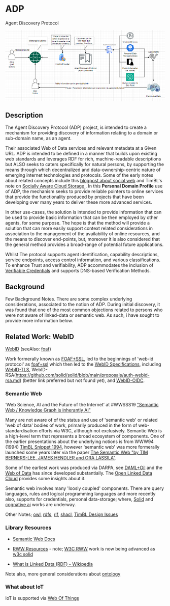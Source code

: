 # ADP
Agent Discovery Protocol

![diagram](images/2024-03-02_diagram-2.png)

## Description

The Agent Discovery Protocol (ADP) project, is intended to create a mechanism for providing discovery of information relating to a domain or sub-domain name, as an agent. 

Their associated Web of Data services and relevant metadata at a Given URL. ADP is intended to be defined in a manner that builds upon existing web standards and leverages RDF for rich, machine-readable descriptions but ALSO seeks to caters specifically for natural persons, by supporting the means through which decentralized and data-ownership-centric nature of emerging internet technologies and protocols. Some of the early notes about related concepts include this [blogpost about social web](https://web.archive.org/web/20130122051820/http://jeffsayre.com/2010/09/15/web-3-0-smartups-the-social-web-and-the-web-of-data/) and TimBL's note on [Socially Aware Cloud Storage
](https://web.archive.org/web/20130922093256/http://www.w3.org/DesignIssues/CloudStorage.html).  In this **Personal Domain Profile** use of ADP, the mechanism seeks to provide reliable pointers to online services that provide the functionality produced by projects that have been developing over many years to deliver these more advanced services.

In other use-cases, the solution is intended to provide information that can be used to provide basic information that can be then employed by other agents, for some purpose.  The hope is that the method will provide a solution that can more easily support context related considerations in association to the management of the availability of online resources, and the means to discover end-points, but, moreover it is also considered that the general method provides a broad-range of potential future applications.

Whilst The protocol supports agent identification, capability descriptions, service endpoints, access control information, and various classifications.  To enhance Trust and verifiability, ADP accommodates the inclusion of [Verifiable Credentials](https://en.wikipedia.org/wiki/Verifiable_credentials) and supports DNS-based Verification Methods.


## Background

Few Background Notes.  There are some complex underlying considerations, associated to the notion of ADP.  During initial discovery, it was found that one of the most common objections related to persons who were not aware of linked-data or semantic web.  As such, i have sought to provide more information below.


## Related Work: WebID

[WebID](https://www.w3.org/wiki/WebID)  (seeAlso: [foaf](https://en.wikipedia.org/wiki/FOAF))

Work formerally known as [FOAF+SSL](https://web.archive.org/web/20100105172819/http://blogs.sun.com/bblfish/entry/more_on_authorization_in_foaf), led to the beginnings of 'web-id protocol' as [foaf+ssl](https://www.w3.org/wiki/Foaf%2Bssl) which then led to the [WebID Specifications](https://dvcs.w3.org/hg/WebID/raw-file/tip/spec/index.html), including [WebID-TLS](https://dvcs.w3.org/hg/WebID/raw-file/tip/spec/tls-respec.html), WebID-RSA(https://github.com/solid/solid/blob/main/proposals/auth-webid-rsa.md) (better link preferred but not found yet), and [WebID-OIDC](https://github.com/solid/webid-oidc-spec).

### Semantic Web

‘Web Science, AI and the Future of the Internet’ at #WWSSS19 ["Semantic Web / Knowledge Graph is inherantly AI"](https://twitter.com/DameWendyDBE/status/1172470883610431489)

Many are not aware of of the status and use of 'semantic web' or related 'web of data' bodies of work, primarily produced in the form of web-standardisation efforts via W3C, although not exclusively. Semantic Web is a high-level term that represents a broad ecosystem of components. One of the earlier presentations about the underlying notions is from WWW94 (1994) [TimBL Snippet 1994](https://www.youtube.com/watch?v=UkjyCPuTKPw), however 'semantic web' was more formerally launched some years later via the paper [The Semantic Web "by TIM BERNERS-LEE, JAMES HENDLER and ORA LASSILA"](https://www-sop.inria.fr/acacia/cours/essi2006/Scientific%20American_%20Feature%20Article_%20The%20Semantic%20Web_%20May%202001.pdf).  

Some of the earliest work was produced via DARPA, see [DAML+Oil](https://en.wikipedia.org/wiki/DARPA_Agent_Markup_Language) and the [Web of Data](https://www.w3.org/2013/data/) has since developed substantially. The [Open Linked Data Cloud](https://lod-cloud.net/) provides some insights about it.  

Semantic web involves many 'loosly coupled' components.  There are query languages, rules and logical programming languages and more recently also, supports for credentials, personal data-storage; where, [Solid](https://www.w3.org/community/solid/) and [cognative ai](https://www.w3.org/community/cogai/) works are underway.  

Other Notes; [owl](https://en.wikipedia.org/wiki/Web_Ontology_Language), [rdfs](https://en.wikipedia.org/wiki/RDF_Schema), [rif](https://en.wikipedia.org/wiki/Rule_Interchange_Format), [shacl](https://en.wikipedia.org/wiki/SHACL), [TimBL Design Issues](https://web.archive.org/web/20240000000000*/https://www.w3.org/DesignIssues/)


### Library Resources

- [Semantic Web Docs](https://drive.google.com/drive/folders/1oirZT3b4YJhAdrjt2WINKjLs_6e-L1mD)
- [RWW Resources](https://drive.google.com/drive/folders/1lpeoEFowRcq3VTAp5LH6cFN251O9g9iE) - note; [W3C RWW](https://www.w3.org/community/rww/) work is now being advanced as [w3c solid](https://www.w3.org/community/solid/)     


- [What is Linked Data (RDF) - Wikipedia](https://en.wikipedia.org/wiki/Linked_data)

Note also, more general considerations about [ontology](https://drive.google.com/drive/folders/1OiVwrEFikpl5pPsveEPwULB8Yqoa1YpK)


### What about IoT

IoT is supported via [Web Of Things](https://www.w3.org/WoT/) 
